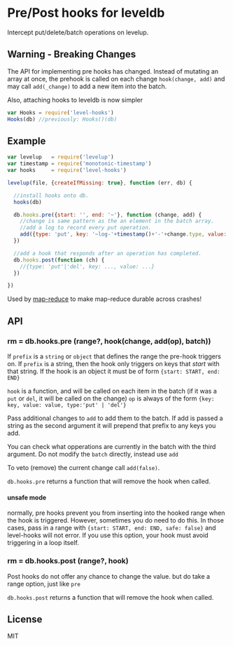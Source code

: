 # Pre/Post hooks for leveldb

Intercept put/delete/batch operations on levelup.

## Warning - Breaking Changes
 
The API for implementing pre hooks has changed.
Instead of mutating an array at once, the prehook
is called on each change `hook(change, add)`
and may call `add(_change)` to add a new item into the batch.

Also, attaching hooks to leveldb is now simpler
``` js
var Hooks = require('level-hooks')
Hooks(db) //previously: Hooks()(db)
```

## Example

``` js
var levelup   = require('levelup')
var timestamp = require('monotonic-timestamp')
var hooks     = require('level-hooks')

levelup(file, {createIfMissing: true}, function (err, db) {

  //install hooks onto db.
  hooks(db)

  db.hooks.pre({start: '', end: '~'}, function (change, add) {
    //change is same pattern as the an element in the batch array.
    //add a log to record every put operation.
    add({type: 'put', key: '~log-'+timestamp()+'-'+change.type, value: change.key})
  })

  //add a hook that responds after an operation has completed.
  db.hooks.post(function (ch) {
    //{type: 'put'|'del', key: ..., value: ...}
  })

})
```

Used by [map-reduce](https://github.com/dominictarr/map-reduce) 
to make map-reduce durable across crashes!

## API

### rm = db.hooks.pre (range?, hook(change, add(op), batch))

If `prefix` is a `string` or `object` that defines the range the pre-hook triggers on.
If `prefix` is a string, then the hook only triggers on keys that _start_ with that 
string. If the hook is an object it must be of form `{start: START, end: END}`

`hook` is a function, and will be called on each item in the batch 
(if it was a `put` or `del`, it will be called on the change)
`op` is always of the form `{key: key, value: value, type:'put' | 'del'}`

Pass additional changes to `add` to add them to the batch.
If add is passed a string as the second argument it will prepend that prefix
to any keys you add.

You can check what opperations are currently in the batch with the third argument.
Do not modify the `batch` directly, instead use `add`

To veto (remove) the current change call `add(false)`.

`db.hooks.pre` returns a function that will remove the hook when called.

#### unsafe mode

normally, pre hooks prevent you from inserting into the hooked range
when the hook is triggered. However, sometimes you do need to do this.
In those cases, pass in a range with `{start: START, end: END, safe: false}`
and level-hooks will not error. If you use this option, your hook must
avoid triggering in a loop itself.

### rm = db.hooks.post (range?, hook)

Post hooks do not offer any chance to change the value.
but do take a range option, just like `pre`

`db.hooks.post` returns a function that will remove the hook when called.


## License

MIT
